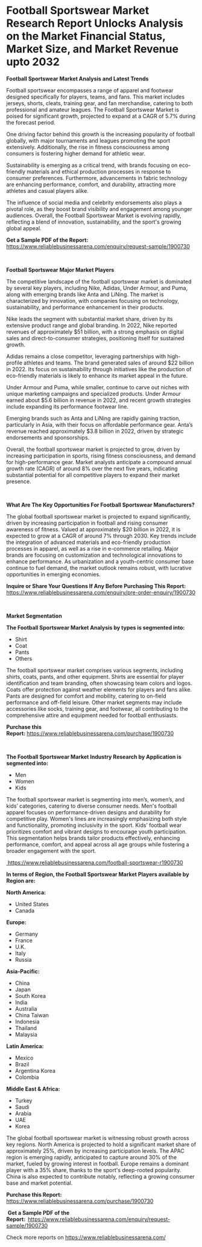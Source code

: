 <p><h1>Football Sportswear Market Research Report Unlocks Analysis on the Market Financial Status, Market Size, and Market Revenue upto 2032</h1></p><p><strong>Football Sportswear Market Analysis and Latest Trends</strong></p>
<p><p>Football sportswear encompasses a range of apparel and footwear designed specifically for players, teams, and fans. This market includes jerseys, shorts, cleats, training gear, and fan merchandise, catering to both professional and amateur leagues. The Football Sportswear Market is poised for significant growth, projected to expand at a CAGR of 5.7% during the forecast period. </p><p>One driving factor behind this growth is the increasing popularity of football globally, with major tournaments and leagues promoting the sport extensively. Additionally, the rise in fitness consciousness among consumers is fostering higher demand for athletic wear. </p><p>Sustainability is emerging as a critical trend, with brands focusing on eco-friendly materials and ethical production processes in response to consumer preferences. Furthermore, advancements in fabric technology are enhancing performance, comfort, and durability, attracting more athletes and casual players alike. </p><p>The influence of social media and celebrity endorsements also plays a pivotal role, as they boost brand visibility and engagement among younger audiences. Overall, the Football Sportswear Market is evolving rapidly, reflecting a blend of innovation, sustainability, and the sport's growing global appeal.</p></p>
<p><strong>Get a Sample PDF of the Report:&nbsp;</strong> <a href="https://www.reliablebusinessarena.com/enquiry/request-sample/1900730?utm_campaign=1932&utm_medium=2&utm_source=Github&utm_content=ia&utm_term=09022025&utm_id=football-sportswear">https://www.reliablebusinessarena.com/enquiry/request-sample/1900730</a></p>
<p>&nbsp;</p>
<p><strong>Football Sportswear Major Market Players</strong></p>
<p><p>The competitive landscape of the football sportswear market is dominated by several key players, including Nike, Adidas, Under Armour, and Puma, along with emerging brands like Anta and LiNing. The market is characterized by innovation, with companies focusing on technology, sustainability, and performance enhancement in their products.</p><p>Nike leads the segment with substantial market share, driven by its extensive product range and global branding. In 2022, Nike reported revenues of approximately $51 billion, with a strong emphasis on digital sales and direct-to-consumer strategies, positioning itself for sustained growth.</p><p>Adidas remains a close competitor, leveraging partnerships with high-profile athletes and teams. The brand generated sales of around $22 billion in 2022. Its focus on sustainability through initiatives like the production of eco-friendly materials is likely to enhance its market appeal in the future.</p><p>Under Armour and Puma, while smaller, continue to carve out niches with unique marketing campaigns and specialized products. Under Armour earned about $5.6 billion in revenue in 2022, and recent growth strategies include expanding its performance footwear line.</p><p>Emerging brands such as Anta and LiNing are rapidly gaining traction, particularly in Asia, with their focus on affordable performance gear. Anta’s revenue reached approximately $3.8 billion in 2022, driven by strategic endorsements and sponsorships.</p><p>Overall, the football sportswear market is projected to grow, driven by increasing participation in sports, rising fitness consciousness, and demand for high-performance gear. Market analysts anticipate a compound annual growth rate (CAGR) of around 8% over the next five years, indicating substantial potential for all competitive players to expand their market presence.</p></p>
<p>&nbsp;</p>
<p><strong>What Are The Key Opportunities For Football Sportswear Manufacturers?</strong></p>
<p><p>The global football sportswear market is projected to expand significantly, driven by increasing participation in football and rising consumer awareness of fitness. Valued at approximately $20 billion in 2022, it is expected to grow at a CAGR of around 7% through 2030. Key trends include the integration of advanced materials and eco-friendly production processes in apparel, as well as a rise in e-commerce retailing. Major brands are focusing on customization and technological innovations to enhance performance. As urbanization and a youth-centric consumer base continue to fuel demand, the market outlook remains robust, with lucrative opportunities in emerging economies.</p></p>
<p><strong>Inquire or Share Your Questions If Any Before Purchasing This Report:</strong> <a href="https://www.reliablebusinessarena.com/enquiry/pre-order-enquiry/1900730?utm_campaign=1932&utm_medium=2&utm_source=Github&utm_content=ia&utm_term=09022025&utm_id=football-sportswear">https://www.reliablebusinessarena.com/enquiry/pre-order-enquiry/1900730</a></p>
<p>&nbsp;</p>
<p><strong>Market Segmentation</strong></p>
<p><strong>The Football Sportswear Market Analysis by types is segmented into:</strong></p>
<p><ul><li>Shirt</li><li>Coat</li><li>Pants</li><li>Others</li></ul></p>
<p><p>The football sportswear market comprises various segments, including shirts, coats, pants, and other equipment. Shirts are essential for player identification and team branding, often showcasing team colors and logos. Coats offer protection against weather elements for players and fans alike. Pants are designed for comfort and mobility, catering to on-field performance and off-field leisure. Other market segments may include accessories like socks, training gear, and footwear, all contributing to the comprehensive attire and equipment needed for football enthusiasts.</p></p>
<p><strong>Purchase this Report:&nbsp;</strong><a href="https://www.reliablebusinessarena.com/purchase/1900730?utm_campaign=1932&utm_medium=2&utm_source=Github&utm_content=ia&utm_term=09022025&utm_id=football-sportswear">https://www.reliablebusinessarena.com/purchase/1900730</a></p>
<p>&nbsp;</p>
<p><strong>The Football Sportswear Market Industry Research by Application is segmented into:</strong></p>
<p><ul><li>Men</li><li>Women</li><li>Kids</li></ul></p>
<p><p>The football sportswear market is segmenting into men’s, women’s, and kids’ categories, catering to diverse consumer needs. Men's football apparel focuses on performance-driven designs and durability for competitive play. Women's lines are increasingly emphasizing both style and functionality, promoting inclusivity in the sport. Kids’ football wear prioritizes comfort and vibrant designs to encourage youth participation. This segmentation helps brands tailor products effectively, enhancing performance, comfort, and appeal across all age groups while fostering a broader engagement with the sport.</p></p>
<p><a href="https://www.reliablebusinessarena.com/football-sportswear-r1900730?utm_campaign=1932&utm_medium=2&utm_source=Github&utm_content=ia&utm_term=09022025&utm_id=football-sportswear">&nbsp;https://www.reliablebusinessarena.com/football-sportswear-r1900730</a></p>
<p><strong>In terms of Region, the Football Sportswear Market Players available by Region are:</strong></p>
<p>
    <p> <strong> North America: </strong>
        <ul>
            <li>United States</li>
            <li>Canada</li>
        </ul>
        </p> 
    <p> <strong> Europe: </strong>
        <ul>
            <li>Germany</li>
            <li>France</li>
            <li>U.K.</li>
            <li>Italy</li>
            <li>Russia</li>
        </ul>
        </p> 
    <p> <strong> Asia-Pacific: </strong>
        <ul>
            <li>China</li>
            <li>Japan</li>
            <li>South Korea</li>
            <li>India</li>
            <li>Australia</li>
            <li>China Taiwan</li>
            <li>Indonesia</li>
            <li>Thailand</li>
            <li>Malaysia</li>
        </ul>
        </p> 
    <p> <strong> Latin America: </strong>
        <ul>
            <li>Mexico</li>
            <li>Brazil</li>
            <li>Argentina Korea</li>
            <li>Colombia</li>
        </ul>
        </p> 
    <p> <strong> Middle East & Africa: </strong>
        <ul>
            <li>Turkey</li>
            <li>Saudi</li>
            <li>Arabia</li>
            <li>UAE</li>
            <li>Korea</li>
        </ul>
    </p>
    </p>
<p><p>The global football sportswear market is witnessing robust growth across key regions. North America is projected to hold a significant market share of approximately 25%, driven by increasing participation levels. The APAC region is emerging rapidly, anticipated to capture around 30% of the market, fueled by growing interest in football. Europe remains a dominant player with a 35% share, thanks to the sport's deep-rooted popularity. China is also expected to contribute notably, reflecting a growing consumer base and market potential.</p></p>
<p><strong>Purchase this Report: </strong><a href="https://www.reliablebusinessarena.com/purchase/1900730?utm_campaign=1932&utm_medium=2&utm_source=Github&utm_content=ia&utm_term=09022025&utm_id=football-sportswear">https://www.reliablebusinessarena.com/purchase/1900730</a></p>
<p>&nbsp;<strong>Get a Sample PDF of the Report:&nbsp;&nbsp;</strong><a href="https://www.reliablebusinessarena.com/enquiry/request-sample/1900730?utm_campaign=1932&utm_medium=2&utm_source=Github&utm_content=ia&utm_term=09022025&utm_id=football-sportswear">https://www.reliablebusinessarena.com/enquiry/request-sample/1900730</a></p>
<p><strong></strong></p>
<p>Check more reports on <a href="https://www.reliablebusinessarena.com/?utm_campaign=1932&utm_medium=2&utm_source=Github&utm_content=ia&utm_term=09022025&utm_id=football-sportswear">https://www.reliablebusinessarena.com/</a></p>